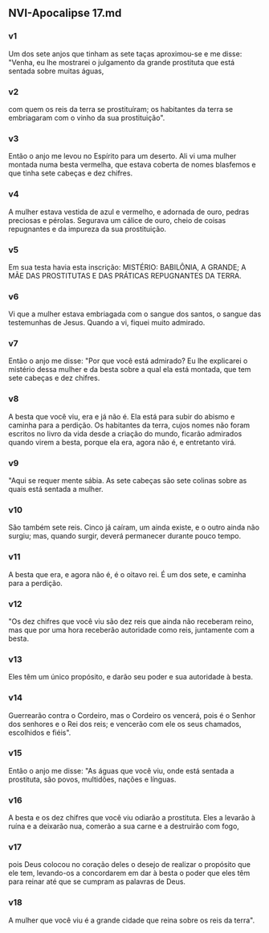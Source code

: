 ## NVI-Apocalipse 17.md
### v1
 Um dos sete anjos que tinham as sete taças aproximou-se e me disse: "Venha, eu lhe mostrarei o julgamento da grande prostituta que está sentada sobre muitas águas,
### v2
 com quem os reis da terra se prostituíram; os habitantes da terra se embriagaram com o vinho da sua prostituição".
### v3
 Então o anjo me levou no Espírito para um deserto. Ali vi uma mulher montada numa besta vermelha, que estava coberta de nomes blasfemos e que tinha sete cabeças e dez chifres.
### v4
 A mulher estava vestida de azul e vermelho, e adornada de ouro, pedras preciosas e pérolas. Segurava um cálice de ouro, cheio de coisas repugnantes e da impureza da sua prostituição.
### v5
 Em sua testa havia esta inscrição: MISTÉRIO: BABILÔNIA, A GRANDE; A MÃE DAS PROSTITUTAS E DAS PRÁTICAS REPUGNANTES DA TERRA.
### v6
 Vi que a mulher estava embriagada com o sangue dos santos, o sangue das testemunhas de Jesus. Quando a vi, fiquei muito admirado.
### v7
 Então o anjo me disse: "Por que você está admirado? Eu lhe explicarei o mistério dessa mulher e da besta sobre a qual ela está montada, que tem sete cabeças e dez chifres.
### v8
 A besta que você viu, era e já não é. Ela está para subir do abismo e caminha para a perdição. Os habitantes da terra, cujos nomes não foram escritos no livro da vida desde a criação do mundo, ficarão admirados quando virem a besta, porque ela era, agora não é, e entretanto virá.
### v9
 "Aqui se requer mente sábia. As sete cabeças são sete colinas sobre as quais está sentada a mulher.
### v10
 São também sete reis. Cinco já caíram, um ainda existe, e o outro ainda não surgiu; mas, quando surgir, deverá permanecer durante pouco tempo.
### v11
 A besta que era, e agora não é, é o oitavo rei. É um dos sete, e caminha para a perdição.
### v12
 "Os dez chifres que você viu são dez reis que ainda não receberam reino, mas que por uma hora receberão autoridade como reis, juntamente com a besta.
### v13
 Eles têm um único propósito, e darão seu poder e sua autoridade à besta.
### v14
 Guerrearão contra o Cordeiro, mas o Cordeiro os vencerá, pois é o Senhor dos senhores e o Rei dos reis; e vencerão com ele os seus chamados, escolhidos e fiéis".
### v15
 Então o anjo me disse: "As águas que você viu, onde está sentada a prostituta, são povos, multidões, nações e línguas.
### v16
 A besta e os dez chifres que você viu odiarão a prostituta. Eles a levarão à ruína e a deixarão nua, comerão a sua carne e a destruirão com fogo,
### v17
 pois Deus colocou no coração deles o desejo de realizar o propósito que ele tem, levando-os a concordarem em dar à besta o poder que eles têm para reinar até que se cumpram as palavras de Deus.
### v18
 A mulher que você viu é a grande cidade que reina sobre os reis da terra".
